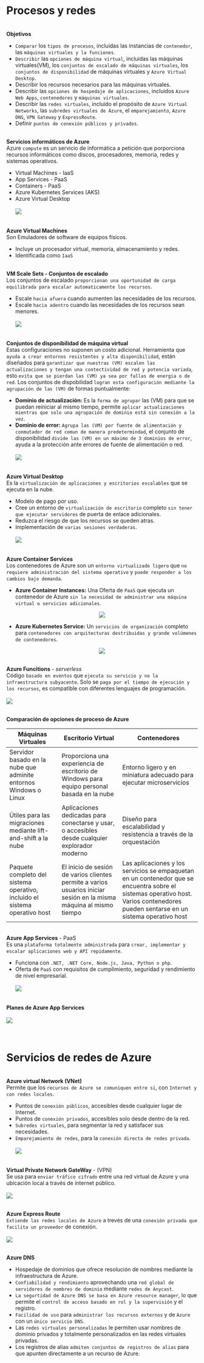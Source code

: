 Procesos y redes
==  
\
**Objetivos**  
- ``Comparar`` los ``tipos de procesos``, incluidas las instancias de ``contenedor``, las ``máquinas virtuales y la funciones``.
- ``Describir`` las ``opciones de máquina virtual``, incluidas las máquinas virtuales(VM), los ``conjuntos de escalado de máquinas virtuales``, los ``conjuntos de disponibilidad`` de máquinas virtuales y ``Azure Virtual Desktop``.
- Describir los recursos necesarios para las máquinas virtuales.
- Describir las ``opciones de hospedaje de aplicaciones``, incluidos ``Azure Web Apps``, ``contenedores`` y ``máquinas virtuales``.
- Describir las ``redes virtuales``, incluido el propósito de ``Azure Virtual Networks``, las ``subredes virtuales de Azure``, el ``emparejamiento``, ``Azure DNS``, ``VPN Gateway`` y ``ExpressRoute``.
- Definir ``puntos de conexión públicos y privados``.  

\
**Servicios informáticos de Azure**  
Azure ``compute`` es un servicio de informática a petición que porporciona recursos informáticos como discos, procesadores, memoria, redes y sistemas operativos.
- Virtual Machines - IaaS
- App Services - PaaS
- Containers - PaaS
- Azure Kubernetes Services (AKS)
- Azure Virtual Desktop  
\
![](./images/8.png)  

\
**Azure Virtual Machines**  
Son Emuladores de software de equipos físicos.
- Incluye un procesador virtual, memoria, almacenamiento y redes.
- Identificada como ``IaaS``  

\
**VM Scale Sets - Conjuntos de escalado**  
Los conjuntos de escalado ``proporcionan una oportunidad de carga equilibrada para escalar automaticamente los recursos``.  
- Escale ``hacia afuera`` cuando aumenten las necesidades de los recursos.
- Escale ``hacia adentro`` cuando las necesidades de los recursos sean menores.  
\
![](./images/9.png)  

\
**Conjuntos de disponibilidad de máquina virtual**  
Estas configuraciones no suponen un costo adicional.
Herramienta que ``ayuda a crear entornos resistentes y alta disponibilidad``, están diseñados para ``garantizar que nuestras (VM) escalen las actualizaciones y tengan una contectividad de red y potencia variada``, esto ``evita que se pierdan las (VM) ya sea por fallas de energia o de red``. Los conjuntos de dispobilidad ``logran esta configuración mediante la agrupación de las (VM)`` de formas puntualmente:
- **Dominio de actualización:** Es la ``forma de agrupar`` las (VM) para que se puedan reiniciar al mismo tiempo, permite ``aplicar actualizaciones mientras que solo una agrupación de dominio está sin conexión a la vez``.
- **Dominio de error:** ``Agrupa las (VM) por fuente de alimentación y conmutador de red comun de manera predetermindad``, el conjunto de disponibilidad ``divide las (VM) en un máximo de 3 dominios de error``, ayuda a la protección ante errores de fuente de alimentación o red.  
\
![](./images/10.png)  

\
**Azure Virtual Desktop**  
Es la ``virtualización de aplicaciones y escritorios escalables`` que se ejecuta en la nube.  
- Modelo de pago por uso.
- Cree un entorno de ``virtualización de escritorio`` completo ``sin tener que ejecutar servidores`` de puerta de enlace adicionales.
- Reduzca el riesgo de que los recursos se queden atras.
- Implementación de ``varias sesiones verdaderas``.  
\
![](./images/11.png)  

\
**Azure Container Services**  
Los contenedores de Azure son un ``entorno virtualizado ligero`` que ``no requiere administración del sistema operativo`` y ``puede responder a los cambios bajo demanda``.  
- **Azure Container Instances:** Una Oferta de ``PaaS`` que ejecuta un contenedor de Azure ``sin la necesidad de administrar una máquina virtual o servicios adicionales``.
<p align="center">
    <img src="./images/12.png">
</p>  

- **Azure Kubernetes Service:** Un ``servicios de organización`` completo para ``contenedores con arquitecturas destribuidas y grande volúmenes de contenedores``.
<p align="center">
    <img src="./images/13.png">
</p>  

\
**Azure Funcitions** - *serverless*  
Código ``basado en eventos`` que ``ejecuta su servicio y no la infraestructura subyacente``. Solo se ``paga por el tiempo de ejecución y los recursos``, es compatible con diferentes lenguajes de programación.  
\
![](./images/14.png)

\
**Comparación de opciones de proceso de Azure**  

|Máquinas Virtuales|Escritorio Virtual|Contenedores|
|-|-|-|
|Servidor basado en la nube que adminite entornos Windows o Linux|Proporciona una experiencia de escritorio de Windows para equipo personal basada en la nube|Entorno ligero y en miniatura adecuado para ejecutar microservicios|
|Útiles para las migraciones mediante lift-and-shift a la nube|Aplicaciones dedicadas para conectarse y usar, o accesibles desde cualquier explorador moderno|Diseño para escalabilidad y resistencia a través de la orquestación|
|Paquete completo del sistema operativo, incluido el sistema operativo host|El inicio de sesión de varios clientes permite a varios usuarios iniciar sesión en la misma máquina al mismo tiempo|Las aplicaciones y los servicios se empaquetan en un contenedor que se encuentra sobre el sistemas operativo host. Varios contenedores pueden sentarse en un sistema operativo host|  

\
**Azure App Services** - PaaS  
Es una ``plataforma totalmente administrada`` para ``crear, implementar y escalar aplicaciones web y API repidamente``.  
- Funciona con ``.NET, .NET Core, Node.js, Java, Python o php``.
- Oferta de ``PaaS`` con requisitos de cumplimiento, seguridad y rendimiento de nivel empresarial.  
\
![](./images/15.png)  

\
**Planes de Azure App Services**  
\
![](./images/16.png)  


\
Servicios de redes de Azure  
==  
\
**Azure virtual Network (VNet)**  
Permite que los ``recursos de Azure se comuniquen entre si``, con ``Internet y con redes locales``.
- Puntos de ``conexión públicos``, accesibles desde cualquier lugar de Internet.
- Puntos de ``conexión privados``, accesibles solo desde dentro de la red.
- ``Subredes virtuales``, para segmentar la red y satisfacer sus necesidades.
- ``Emparejamiento de redes``, para la ``conexión directa de redes privada``.  
\
![](./images/17.png)  

\
**Virtual Private Network GateWay** - (VPN)  
Se usa para ``enviar tráfico cifrado`` entre una red virtual de Azure y una ubicación local a través de internet público.  
\
![](./images/18.png)  

\
**Azure Express Route**  
``Extiende las redes locales de Azure`` a trevés de una ``conexión privada que facilita un proveedor`` de conexión.  
\
![](./images/19.png)  

\
**Azure DNS**  
- Hospedaje de dominios que ofrece resolución de nombres mediante la infraestructura de Azure.
- ``Confiabilidad y rendimiento`` aprovechando una ``red global de servidores de nombres de dominio`` mediante ``redes de Anycast``.
- ``La segurtidad de Azure DNS se basa en Azure resource manager``, lo que permite el ``control de acceso basado en rol y la supervisión`` y el registro.
- ``Facilidad de uso`` para ``administrar los recursos externos`` y de ``Azure`` con un ``único servicio DNS``.
- Las ``redes virtuales personalizadas`` le permiten usar nombres de dominio privados y totalmente personalizados en las redes virtuales privadas.
- Los registros de alias ``admiten conjuntos de registros de alias`` para que apunten directamente a un recurso de Azure.  

